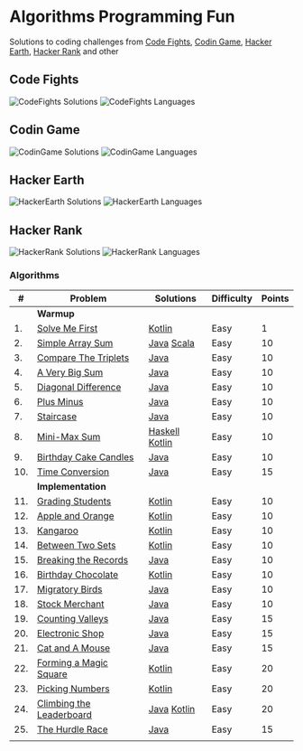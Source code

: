 # Algorithms Programming Fun

Solutions to coding challenges from [Code Fights](www.codefights.com), [Codin Game](www.codingame.com), 
[Hacker Earth](www.hackerearth.com), [Hacker Rank](www.hackerrank.com) and other

## Code Fights
![CodeFights Solutions] ![CodeFights Languages]

## Codin Game
![CodinGame Solutions] ![CodinGame Languages]

## Hacker Earth
![HackerEarth Solutions] ![HackerEarth Languages]

## Hacker Rank
![HackerRank Solutions] ![HackerRank Languages]

### Algorithms

|   # | Problem                    | Solutions                                   | Difficulty | Points |
|-----|----------------------------|---------------------------------------------|------------|--------|
|     | **Warmup**                 |                                             |            |        |
|  1. | [Solve Me First]           | [Kotlin][Solve Me First Kotlin]             | Easy       |      1 |
|  2. | [Simple Array Sum]         | [Java][SAS Java] [Scala][SAS Scala]         | Easy       |     10 |
|  3. | [Compare The Triplets]     | [Java][CTT Java]                            | Easy       |     10 |
|  4. | [A Very Big Sum]           | [Java][AVBS Java]                           | Easy       |     10 |
|  5. | [Diagonal Difference]      | [Java][DD Java]                             | Easy       |     10 |
|  6. | [Plus Minus]               | [Java][PM Java]                             | Easy       |     10 |
|  7. | [Staircase]                | [Java][Staircase Java]                      | Easy       |     10 |
|  8. | [Mini-Max Sum]             | [Haskell][MMS Haskell] [Kotlin][MMS Kotlin] | Easy       |     10 |
|  9. | [Birthday Cake Candles]    | [Java][BCC Java]                            | Easy       |     10 |
| 10. | [Time Conversion]          | [Java][TC Java]                             | Easy       |     15 |
|     | **Implementation**         |                                             |            |        |
| 11. | [Grading Students]         | [Kotlin][GS Kotlin]                         | Easy       |     10 |
| 12. | [Apple and Orange]         | [Kotlin][AAO Kotlin]                        | Easy       |     10 |
| 13. | [Kangaroo]                 | [Kotlin][Kangaroo Kotlin]                   | Easy       |     10 |
| 14. | [Between Two Sets]         | [Kotlin][BTS Kotlin]                        | Easy       |     10 |
| 15. | [Breaking the Records]     | [Java][BTR Java]                            | Easy       |     10 |
| 16. | [Birthday Chocolate]       | [Kotlin][BC Kotlin]                         | Easy       |     10 |
| 17. | [Migratory Birds]          | [Java][MB Java]                             | Easy       |     10 |
| 18. | [Stock Merchant]           | [Java][SM Java]                             | Easy       |     10 |
| 19. | [Counting Valleys]         | [Java][CV Java]                             | Easy       |     15 |
| 20. | [Electronic Shop]          | [Java][ES Java]                             | Easy       |     15 |
| 21. | [Cat and A Mouse]          | [Java][CAM Java]                            | Easy       |     15 |
| 22. | [Forming a Magic Square]   | [Kotlin][FAMS Kotlin]                       | Easy       |     20 |
| 23. | [Picking Numbers]          | [Kotlin][PN Kotlin]                         | Easy       |     20 |
| 24. | [Climbing the Leaderboard] | [Java][CTL Java] [Kotlin][CTL Kotlin]       | Easy       |     20 |
| 25. | [The Hurdle Race]          | [Java][THR Java]                            | Easy       |     15 |
|     |                            |                                             |            |        |


<!-- Links -->
[The Hurdle Race]:https://www.hackerrank.com/challenges/the-hurdle-race
[THR Java]:https://github.com/iluu/algs-progfun/blob/master/src/main/java/com/hackerrank/TheHurdleRace.java
[Climbing the Leaderboard]:https://www.hackerrank.com/challenges/climbing-the-leaderboard
[CTL Java]:https://github.com/iluu/algs-progfun/blob/master/src/main/java/com/hackerrank/ClimbingTheLeaderboard.java
[CTL Kotlin]:https://github.com/iluu/algs-progfun/blob/master/src/main/kotlin/com/hackerrank/ClimbingTheLeaderboard.kt
[Picking Numbers]:https://www.hackerrank.com/challenges/picking-numbers
[PN Kotlin]:https://github.com/iluu/algs-progfun/blob/master/src/main/kotlin/com/hackerrank/PickingNumbers.kt
[Forming a Magic Square]:https://www.hackerrank.com/challenges/magic-square-forming
[FAMS Kotlin]:https://github.com/iluu/algs-progfun/blob/master/src/main/kotlin/com/hackerrank/FormingAMagicSquare.kt
[Cat and A Mouse]:https://www.hackerrank.com/challenges/cats-and-a-mouse
[CAM Java]:https://github.com/iluu/algs-progfun/blob/master/src/main/java/com/hackerrank/CatAndAMouse.java
[Electronic Shop]:https://www.hackerrank.com/challenges/electronics-shop
[ES Java]:https://github.com/iluu/algs-progfun/blob/master/src/main/java/com/hackerrank/ElectronicsShop.java
[Counting Valleys]:https://www.hackerrank.com/challenges/counting-valleys
[CV Java]:https://github.com/iluu/algs-progfun/blob/master/src/main/java/com/hackerrank/CountingValleys.java
[Stock Merchant]:https://www.hackerrank.com/challenges/sock-merchant
[SM Java]:https://github.com/iluu/algs-progfun/blob/master/src/main/java/com/hackerrank/StockMerchant.java
[Migratory Birds]:https://www.hackerrank.com/challenges/migratory-birds
[MB Java]:https://github.com/iluu/algs-progfun/blob/master/src/main/java/com/hackerrank/MigratoryBirds.java
[Birthday Chocolate]:https://www.hackerrank.com/challenges/the-birthday-bar
[BC Kotlin]:https://github.com/iluu/algs-progfun/blob/master/src/main/kotlin/com/hackerrank/BirthdayChocolate.kt
[Breaking the Records]:https://www.hackerrank.com/challenges/breaking-best-and-worst-records
[BTR Java]:https://github.com/iluu/algs-progfun/blob/master/src/main/java/com/hackerrank/BreakingTheRecords.java
[Between Two Sets]:https://www.hackerrank.com/challenges/between-two-sets
[BTS Kotlin]:https://github.com/iluu/algs-progfun/blob/master/src/main/kotlin/com/hackerrank/BetweenTwoSets.kt
[Kangaroo]:https://www.hackerrank.com/challenges/kangaroo
[Kangaroo Kotlin]:https://github.com/iluu/algs-progfun/blob/master/src/main/kotlin/com/hackerrank/Kangaroo.kt
[Apple and Orange]:https://www.hackerrank.com/challenges/apple-and-orange
[AAO Kotlin]:https://github.com/iluu/algs-progfun/blob/master/src/main/kotlin/com/hackerrank/AppleAndOrange.kt
[Grading Students]:https://www.hackerrank.com/challenges/grading
[GS Kotlin]:https://github.com/iluu/algs-progfun/blob/master/src/main/kotlin/com/hackerrank/GradingStudents.kt
[Time Conversion]:https://www.hackerrank.com/challenges/time-conversion
[TC Java]:https://github.com/iluu/algs-progfun/blob/master/src/main/java/com/hackerrank/TimeConversion.java
[Birthday Cake Candles]:https://www.hackerrank.com/challenges/birthday-cake-candles
[BCC Java]:https://github.com/iluu/algs-progfun/blob/master/src/main/java/com/hackerrank/BirthdayCakeCandles.java
[Mini-Max Sum]:https://www.hackerrank.com/challenges/mini-max-sum
[MMS Haskell]:https://github.com/iluu/algs-progfun/blob/master/src/main/haskell/MinMaxSum.hs
[MMS Kotlin]:https://github.com/iluu/algs-progfun/blob/master/src/main/kotlin/com/hackerrank/MinMaxSum.kt
[Staircase]:https://www.hackerrank.com/challenges/staircase
[Staircase Java]:https://github.com/iluu/algs-progfun/blob/master/src/main/java/com/hackerrank/Staircase.java
[Plus Minus]:https://www.hackerrank.com/challenges/plus-minus
[PM Java]:https://github.com/iluu/algs-progfun/blob/master/src/main/java/com/hackerrank/PlusMinus.java
[Diagonal Difference]:https://www.hackerrank.com/challenges/diagonal-difference
[DD Java]:https://github.com/iluu/algs-progfun/blob/master/src/main/java/com/hackerrank/DiagonalDifference.java
[A Very Big Sum]:https://www.hackerrank.com/challenges/a-very-big-sum
[AVBS Java]:https://github.com/iluu/algs-progfun/blob/master/src/main/java/com/hackerrank/VeryBigSum.java
[Compare The Triplets]:https://www.hackerrank.com/challenges/compare-the-triplets
[CTT Java]:https://github.com/iluu/algs-progfun/blob/master/src/main/java/com/hackerrank/CompareTriplets.java
[Simple Array Sum]:https://www.hackerrank.com/challenges/simple-array-sum/problem
[SAS Java]:https://github.com/iluu/algs-progfun/blob/master/src/main/java/com/hackerrank/SimpleArraySum.java
[SAS Scala]:https://github.com/iluu/algs-progfun/blob/master/src/main/scala/com/hackerrank/SimpleArraySum2.scala
[Solve Me First]:https://www.hackerrank.com/challenges/solve-me-first
[Solve Me First Kotlin]:https://github.com/iluu/algs-progfun/blob/master/src/main/kotlin/com/hackerrank/SolveMeFirst.kt
[Simple Array Sum]:https://www.hackerrank.com/challenges/simple-array-sum


<!-- Images -->
[CodeFights Solutions]:https://img.shields.io/badge/Problems%20Solved-17-green.svg
[CodeFights Languages]:https://img.shields.io/badge/Languages-java-yellow.svg

[CodinGame Solutions]:https://img.shields.io/badge/Problems%20Solved-13-green.svg
[CodinGame Languages]:https://img.shields.io/badge/Languages-java-yellow.svg

[HackerEarth Solutions]:https://img.shields.io/badge/Problems%20Solved-1-green.svg
[HackerEarth Languages]:https://img.shields.io/badge/Languages-java-yellow.svg

[HackerRank Solutions]:https://img.shields.io/badge/Problems%20Solved-73-green.svg
[HackerRank Languages]:https://img.shields.io/badge/Languages-haskell/java/kotlin/scala-yellow.svg
